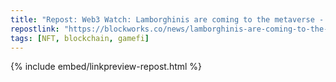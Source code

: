 ```yaml
---
title: "Repost: Web3 Watch: Lamborghinis are coming to the metaverse - Blockworks"
repostlink: "https://blockworks.co/news/lamborghinis-are-coming-to-the-metaverse"
tags: [NFT, blockchain, gamefi]
---
```


{% include embed/linkpreview-repost.html %}
